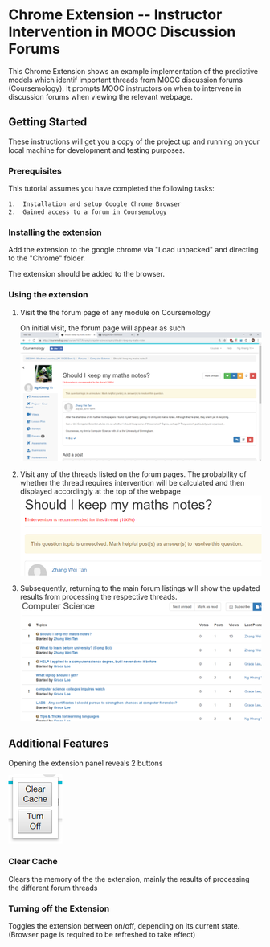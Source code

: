 # Chrome Extension -- Instructor Intervention in MOOC Discussion Forums

This Chrome Extension shows an example implementation of the predictive models which identif important threads from MOOC discussion forums (Coursemology). It prompts MOOC instructors on when to intervene in discussion forums when viewing the relevant webpage.

## Getting Started

These instructions will get you a copy of the project up and running on your local machine for development and testing purposes.

### Prerequisites

This tutorial assumes you have completed the following tasks:

```
1.  Installation and setup Google Chrome Browser
2.  Gained access to a forum in Coursemology
```

### Installing the extension

Add the extension to the google chrome via "Load unpacked" and directing to the "Chrome" folder.

The extension should be added to the browser.

### Using the extension

1. Visit the the forum page of any module on Coursemology
   
     On initial visit, the forum page will appear as such
     ![picture](./Chrome/screenshots/ss1.png)

2. Visit any of the threads listed on the forum pages. The probability of whether the thread requires intervention will be calculated and then displayed accordingly at the top of the webpage
     ![picture](./Chrome/screenshots/ss2.png)

3. Subsequently, returning to the main forum listings will show the updated results from processing the respective threads.
      ![picture](./Chrome/screenshots/ss3.png)
      

## Additional Features

Opening the extension panel reveals 2 buttons

![picture](./Chrome/screenshots/ss4.png)

### Clear Cache

Clears the memory of the the extension, mainly the results of processing the different forum threads


### Turning off the Extension

Toggles the extension between on/off, depending on its current state. (Browser page is required to be refreshed to take effect)
